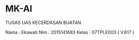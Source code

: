 # MK-Al
TUGAS UAS KECERDASAN BUATAN

Nama  : Ekawati
Nim   : 2015141683
Kelas : 07TPLE003 ( V.617 )
